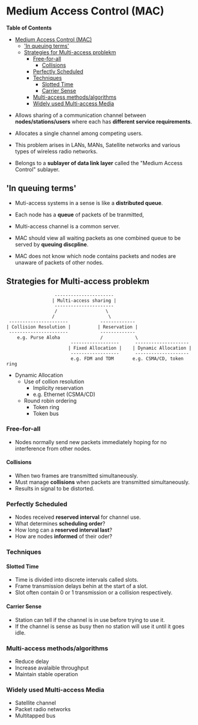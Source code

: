 # Medium Access Control (MAC)

<!-- markdown-toc start - Don't edit this section. Run M-x markdown-toc-refresh-toc -->
**Table of Contents**

- [Medium Access Control (MAC)](#medium-access-control-mac)
    - ['In queuing terms'](#in-queuing-terms)
    - [Strategies for Multi-access problekm](#strategies-for-multi-access-problekm)
        - [Free-for-all](#free-for-all)
            - [Collisions](#collisions)
        - [Perfectly Scheduled](#perfectly-scheduled)
        - [Techniques](#techniques)
            - [Slotted Time](#slotted-time)
            - [Carrier Sense](#carrier-sense)
        - [Multi-access methods/algorithms](#multi-access-methodsalgorithms)
        - [Widely used Multi-access Media](#widely-used-multi-access-media)

<!-- markdown-toc end -->

* Allows sharing of a communication channel between **nodes/stations/users** where each has **different service requirements**.

* Allocates a single channel among competing users.

* This problem arises in LANs, MANs, Satellite networks and various types of wireless radio networks.

* Belongs to a **sublayer of data link layer** called the "Medium Access Control" sublayer.

## 'In queuing terms'
* Muti-access systems in a sense is like a **distributed queue**.

* Each node has a **queue** of packets of be tranmitted,
* Multi-access channel is a common server.
* MAC should view all waiting packets as one combined queue to be served by **queuing discpline**.
* MAC does not know which node contains packets and nodes are unaware of packets of other nodes.

## Strategies for Multi-access problekm

```
                  ----------------------
                 | Multi-access sharing |
                  ----------------------
                  /                  \
                 /                    \
 ----------------------            -------------
| Collision Resolution |          | Reservation |
 ----------------------            -------------
    e.g. Purse Aloha               /            \
                        ------------------      --------------------
                       | Fixed Allocation |    | Dynamic Allocation |
                        ------------------      --------------------
                        e.g. FDM and TDM       e.g. CSMA/CD, token ring

```

* Dynamic Allocation
  * Use of collion resolution
    * Implicity reservation
    * e.g. Ethernet (CSMA/CD)
  * Round robin ordering
    * Token ring
    * Token bus

### Free-for-all
* Nodes normally send new packets immediately hoping for no interference from other nodes.

#### Collisions
* When two frames are transmitted simultaneously.
* Must manage **collisions** when packets are transmitted simultaneously.
* Results in signal to be distorted.

### Perfectly Scheduled
* Nodes received **reserved interval** for channel use.
* What determines **scheduling order**?
* How long can a **reserved interval last**?
* How are nodes **informed** of their oder?

### Techniques

#### Slotted Time
* Time is divided into discrete intervals called slots.
* Frame transmission delays behin at the start of a slot.
* Slot often contain 0 or 1 transmission or a collision respectively.

#### Carrier Sense
* Station can tell if the channel is in use before trying to use it.
* If the channel is sense as busy then no station will use it until it goes idle.


### Multi-access methods/algorithms
* Reduce delay
* Increase avalaible throughput
* Maintain stable operation

### Widely used Multi-access Media
* Satellite channel
* Packet radio networks
* Multitapped bus
